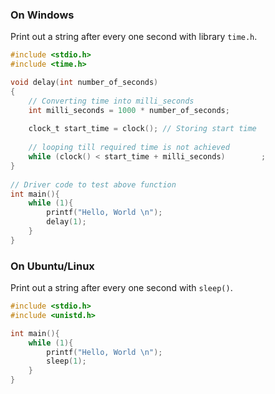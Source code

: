 ### On Windows

Print out a string after every one second with library ``time.h``.

```c
#include <stdio.h> 
#include <time.h> 

void delay(int number_of_seconds) 
{ 
    // Converting time into milli_seconds 
    int milli_seconds = 1000 * number_of_seconds; 
  
    clock_t start_time = clock(); // Storing start time 
  
    // looping till required time is not achieved 
    while (clock() < start_time + milli_seconds) 		; 
} 
  
// Driver code to test above function 
int main(){ 
    while (1){
		printf("Hello, World \n");
		delay(1);
	}
} 
```

### On Ubuntu/Linux

Print out a string after every one second with ``sleep()``.

```c
#include <stdio.h> 
#include <unistd.h>

int main(){ 
    while (1){
		printf("Hello, World \n");
		sleep(1);
	}
} 
```
